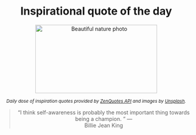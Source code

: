 
<div align="center">

# Inspirational quote of the day

<img src="./data/photo.jpeg" alt="Beautiful nature photo" width="320" height="180">

<sub><i>Daily dose of inspiration quotes provided by [ZenQuotes API](https://zenquotes.io/) and images by [Unsplash](https://unsplash.com/).</i></sub>


<blockquote>&ldquo;I think self-awareness is probably the most important thing towards being a champion. &rdquo; &mdash; <footer>Billie Jean King</footer></blockquote>

</div>
